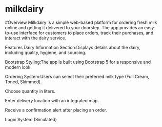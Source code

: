 # milkdairy

#Overview
Milkdairy is a simple web-based platform for ordering fresh milk online and getting it delivered to your doorstep. The app provides an easy-to-use interface for customers to place orders, track their purchases, and interact with the dairy service.

Features
Dairy Information Section:Displays details about the dairy, including quality, hygiene, and sourcing.

Bootstrap Styling:The app is built using Bootstrap 5 for a responsive and modern look.

Ordering System:Users can select their preferred milk type (Full Cream, Toned, Skimmed).

Choose quantity in liters.

Enter delivery location with an integrated map.

Receive a confirmation alert after placing an order.

Login System (Simulated)



